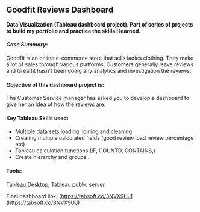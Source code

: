 ## Goodfit Reviews Dashboard
**Data Visualization (Tableau dashboard project). Part of series of projects to build my portfolio and practice the skills I learned.**

#### *Case Summary:* 
Goodfit is an online e-commerce store that sells ladies clothing. They make a lot of sales through various platforms. Customers generally leave reviews and Greatfit hasn't been doing any analytics and investigation the reviews.

#### Objective of this dashboard project is:
The Customer Service manager has asked you to develop a dashboard to give her an idea of how the reviews are. 

#### Key Tableau Skills used:

-   Multiple data sets loading, joining and cleaning
-   Creating multiple calculated fields (good review, bad review percentage etc)
-   Tableau calculation functions (IF, COUNTD, CONTAINS,)
-   Create hierarchy and groups .

#### Tools: 

 Tableau Desktop,  Tableau public server

Final dashboard link: [https://tabsoft.co/3NVX9UJ](https://tabsoft.co/3NVX9UJ)